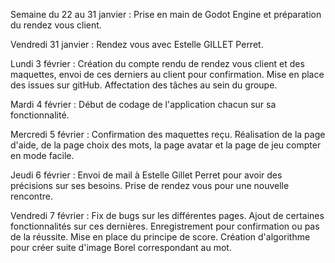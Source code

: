Semaine du 22 au 31 janvier : Prise en main de Godot Engine et préparation du rendez vous client.

Vendredi 31 janvier : Rendez vous avec Estelle GILLET Perret.

Lundi 3 février : Création du compte rendu de rendez vous client et des maquettes, envoi de ces derniers au client pour confirmation. Mise en place des issues sur gitHub. Affectation des tâches au sein du groupe.

Mardi 4 février : Début de codage de l'application chacun sur sa fonctionnalité.

Mercredi 5 février : Confirmation des maquettes reçu. Réalisation de la page d'aide, de la page choix des mots, la page avatar et la page de jeu compter en mode facile. 

Jeudi 6 février : Envoi de mail à Estelle Gillet Perret pour avoir des précisions sur ses besoins. Prise de rendez vous pour une nouvelle rencontre.

Vendredi 7 février : Fix de bugs sur les différentes pages. Ajout de certaines fonctionnalités sur ces dernières. Enregistrement pour confirmation ou pas de la réussite. Mise en place du principe de score. Création d'algorithme pour créer suite d'image Borel correspondant au mot. 


